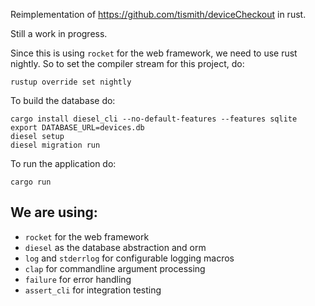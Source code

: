 Reimplementation of https://github.com/tismith/deviceCheckout in rust.

Still a work in progress.


Since this is using `rocket` for the web framework, we need to use rust nightly. So to set the compiler stream for this project, do:
```
rustup override set nightly
```

To build the database do:
```
cargo install diesel_cli --no-default-features --features sqlite
export DATABASE_URL=devices.db
diesel setup
diesel migration run
```

To run the application do:
```
cargo run
```

## We are using:
* `rocket` for the web framework
* `diesel` as the database abstraction and orm
* `log` and `stderrlog` for configurable logging macros
* `clap` for commandline argument processing
* `failure` for error handling
* `assert_cli` for integration testing
